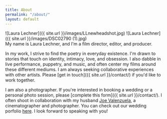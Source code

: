 ```yaml
---
title: About
permalink: "/about/"
layout: default
---
```


<div class="col-1" markdown="1">
![Laura Lechner]({{ site.url }}/images/LLnewheadshot.jpg)
![Laura Lechner]({{ site.url }}/images/DSC02790 (1).jpg)

</div>
<div class="col-2" markdown="1">
My name is Laura Lechner, and I'm a film director, editor, and producer. <br>

In my work, I strive to find the poetry in everyday existence. I'm drawn to stories that touch on identity, intimacy, love, and obsession. I also dabble in live performance, puppetry, and music, and often center my films around these different mediums. I am always seeking collaborative experiences with other artists. Please [get in touch]({{ site.url }}/contact/) if you'd like to work together. <br>

I am also a photographer. If you're interested in booking a wedding or a personal photo session, please [complete this form]({{ site.url }}/contact/). I often shoot in collaboration with my husband [Joe Valenzuela](https://www.joervalenzuela.com/), a cinematographer and photographer. You can check out our wedding porfolio [here](https://joeandlauravalenzuela.pixieset.com/). I look forward to speaking with you!
</div>
